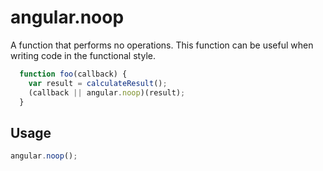 



# angular.noop








A function that performs no operations. This function can be useful when writing code in the
functional style.
   ```js
     function foo(callback) {
       var result = calculateResult();
       (callback || angular.noop)(result);
     }
   ```







  

## Usage
```js
angular.noop();
```














